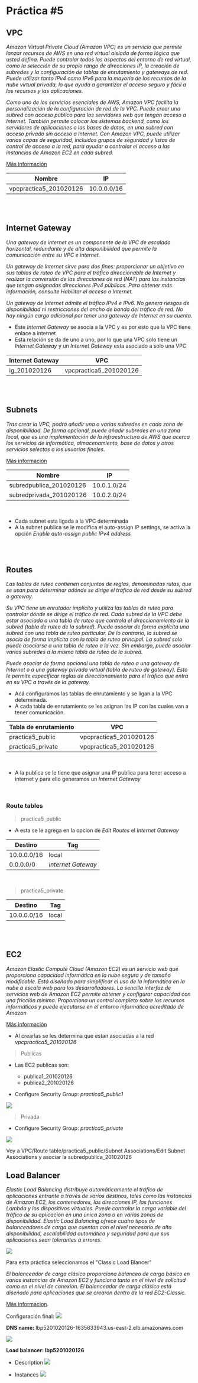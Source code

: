 # **Práctica #5**

## **VPC**
*Amazon Virtual Private Cloud (Amazon VPC) es un servicio que permite lanzar recursos de AWS en una red virtual aislada de forma lógica que usted defina. Puede controlar todos los aspectos del entorno de red virtual, como la selección de su propio rango de direcciones IP, la creación de subredes y la configuración de tablas de enrutamiento y gateways de red. Puede utilizar tanto IPv4 como IPv6 para la mayoría de los recursos de la nube virtual privada, lo que ayuda a garantizar el acceso seguro y fácil a los recursos y las aplicaciones.*

*Como uno de los servicios esenciales de AWS, Amazon VPC facilita la personalización de la configuración de red de la VPC. Puede crear una subred con acceso público para los servidores web que tengan acceso a Internet. También permite colocar los sistemas backend, como los servidores de aplicaciones o las bases de datos, en una subred con acceso privado sin acceso a Internet. Con Amazon VPC, puede utilizar varias capas de seguridad, incluidos grupos de seguridad y listas de control de acceso a la red, para ayudar a controlar el acceso a las instancias de Amazon EC2 en cada subred.*

[Más información](https://docs.aws.amazon.com/es_es/vpc/latest/userguide/what-is-amazon-vpc.html)

|Nombre|IP|
|------|--|
|vpcpractica5_201020126| 10.0.0.0/16|

<br>
<br>

## **Internet Gateway**

*Una gateway de internet es un componente de la VPC de escalado horizontal, redundante y de alta disponibilidad que permite la comunicación entre su VPC e internet.*

*Un gateway de Internet sirve para dos fines: proporcionar un objetivo en sus tablas de ruteo de VPC para el tráfico direccionable de Internet y realizar la conversión de las direcciones de red (NAT) para las instancias que tengan asignadas direcciones IPv4 públicas. Para obtener más información, consulte Habilitar el acceso a Internet.*

*Un gateway de Internet admite el tráfico IPv4 e IPv6. No genera riesgos de disponibilidad ni restricciones del ancho de banda del tráfico de red. No hay ningún cargo adicional por tener una gateway de Internet en su cuenta.*


- Este *Internet Gateway* se asocia a la VPC y es por esto que la VPC tiene enlace a internet
- Esta relación se da de uno a uno, por lo que una VPC solo tiene un *Internet Gateway* y un *Internet Gateway* esta asociado a solo una VPC 

|Internet Gateway| VPC|
|-|-|
|ig_201020126| vpcpractica5_201020126|

<br>
<br>

## **Subnets**

*Tras crear la VPC, podrá añadir una o varias subredes en cada zona de disponibilidad. De forma opcional, puede añadir subredes en una zona local, que es una implementación de la infraestructura de AWS que acerca los servicios de informática, almacenamiento, base de datos y otros servicios selectos a los usuarios finales.*

[Más información](https://docs.aws.amazon.com/es_en/vpc/latest/userguide/VPC_Subnets.html)

|Nombre|IP|
|------|--|
|subredpublica_201020126|10.0.1.0/24|
|subredprivada_201020126|10.0.2.0/24|
<br>

- Cada subnet esta ligada a la VPC determinada
- A la subnet publica se le modifica el auto-assign IP settings, se activa la opción *Enable auto-assign public IPv4 address*

<br>
<br>

## **Routes**

*Las tablas de ruteo contienen conjuntos de reglas, denominadas rutas, que se usan para determinar adónde se dirige el tráfico de red desde su subred o gateway.*

*Su VPC tiene un enrutador implícito y utiliza las tablas de ruteo para controlar dónde se dirige el tráfico de red. Cada subred de la VPC debe estar asociada a una tabla de ruteo que controla el direccionamiento de la subred (tabla de ruteo de la subred). Puede asociar de forma explícita una subred con una tabla de ruteo particular. De lo contrario, la subred se asocia de forma implícita con la tabla de ruteo principal. La subred solo puede asociarse a una tabla de ruteo a la vez. Sin embargo, puede asociar varias subredes a la misma tabla de ruteo de la subred.*

*Puede asociar de forma opcional una tabla de ruteo a una gateway de Internet o a una gateway privada virtual (tabla de ruteo de gateway). Esto le permite especificar reglas de direccionamiento para el tráfico que entra en su VPC a través de la gateway.*

- Acá configuramos las tablas de enrutamiento y se ligan a la VPC determinada.
- A cada tabla de enrutamiento se les asignan las IP con las cuales van a tener comunicación.

|Tabla de enrutamiento|VPC|
|---|-----|
|practica5_public|vpcpractica5_201020126|
|practica5_private|vpcpractica5_201020126|
<br>

- A la publica se le tiene que asignar una IP publica para tener acceso a internet y para ello generamos un *Internet Gateway*

<br>

### **Route tables**
> practica5_public

- A esta se le agrega en la opcion de *Edit Routes* el *Internet Gateway*

|Destino|Tag|
|-|-|
|10.0.0.0/16|local|
|0.0.0.0/0|*Internet Gateway*|

<br>

>  practica5_private

|Destino|Tag|
|-|-|
|10.0.0.0/16|local|

<br>
<br>

## **EC2**
*Amazon Elastic Compute Cloud (Amazon EC2) es un servicio web que proporciona capacidad informática en la nube segura y de tamaño modificable. Está diseñado para simplificar el uso de la informática en la nube a escala web para los desarrolladores. La sencilla interfaz de servicios web de Amazon EC2 permite obtener y configurar capacidad con una fricción mínima. Proporciona un control completo sobre los recursos informáticos y puede ejecutarse en el entorno informático acreditado de Amazon*

[Más información](https://aws.amazon.com/es/ec2/?ec2-whats-new.sort-by=item.additionalFields.postDateTime&ec2-whats-new.sort-order=desc)

- Al crearlas se les determina que estan asociadas a la red *vpcpractica5_201020126*
> Publicas
- Las EC2 publicas son:
    - publica1_201020126
    - publica2_201020126

- Configure Security Group: *practica5_public1*

![](/images/img2.png)

> Privada

- Configure Security Group: *practica5_private*

![](/images/img3.png)

Voy a VPC/Route table/practica5_public/Subnet Associations/Edit Subnet Associations  y asociar la subredpublica_201020126

## Load Balancer
*Elastic Load Balancing distribuye automáticamente el tráfico de aplicaciones entrante a través de varios destinos, tales como las instancias de Amazon EC2, los contenedores, las direcciones IP, las funciones Lambda y los dispositivos virtuales. Puede controlar la carga variable del tráfico de su aplicación en una única zona o en varias zonas de disponibilidad. Elastic Load Balancing ofrece cuatro tipos de balanceadores de carga que cuentan con el nivel necesario de alta disponibilidad, escalabilidad automática y seguridad para que sus aplicaciones sean tolerantes a errores.*

![](/images/img4.png)

Para esta práctica seleccionamos el "Classic Load Blancer"

*El balanceador de carga clásico proporciona balanceo de carga básico en varias instancias de Amazon EC2 y funciona tanto en el nivel de solicitud como en el nivel de conexión. El balanceador de carga clásico está diseñado para aplicaciones que se crearon dentro de la red EC2-Classic.*

[Más informacion](https://aws.amazon.com/es/elasticloadbalancing/?elb-whats-new.sort-by=item.additionalFields.postDateTime&elb-whats-new.sort-order=desc).


Configuración final: 
![](/images/img1.png)

**DNS name:** lbp5201020126-1635633943.us-east-2.elb.amazonaws.com

![](/images/img6.png)

**Load balancer: lbp5201020126**

- Description
 ![](/images/img7.png)

 - Instances
 ![](/images/img8.png)

